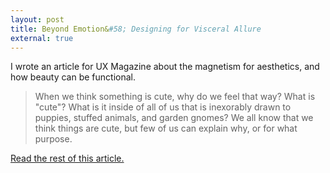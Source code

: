 ```yaml
---
layout: post
title: Beyond Emotion&#58; Designing for Visceral Allure
external: true
---
```


I wrote an article for UX Magazine about the magnetism for aesthetics, and how beauty can be functional. 

<blockquote><p>When we think something is cute, why do we feel that way? What is "cute"? What is it inside of all of us that is inexorably drawn to puppies, stuffed animals, and garden gnomes? We all know that we think things are cute, but few of us can explain why, or for what purpose.</p>

</blockquote>
<a href="http://uxmag.com/articles/beyond-emotion">Read the rest of this article.</a> 
